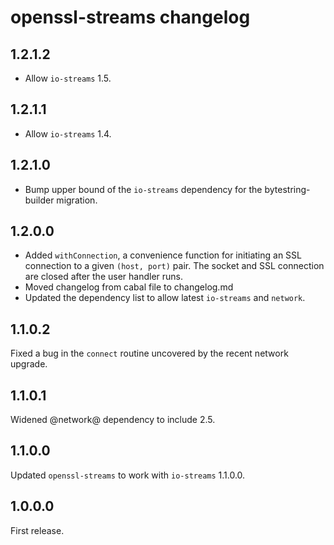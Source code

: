 # openssl-streams changelog #

## 1.2.1.2
  - Allow `io-streams` 1.5.

## 1.2.1.1
  - Allow `io-streams` 1.4.

## 1.2.1.0
  - Bump upper bound of the `io-streams` dependency for the bytestring-builder
    migration.

## 1.2.0.0
  - Added `withConnection`, a convenience function for initiating an SSL
    connection to a given `(host, port)` pair. The socket and SSL connection
    are closed after the user handler runs.
  - Moved changelog from cabal file to changelog.md
  - Updated the dependency list to allow latest `io-streams` and `network`.

## 1.1.0.2
Fixed a bug in the `connect` routine uncovered by the recent network upgrade.

## 1.1.0.1
Widened @network@ dependency to include 2.5.

## 1.1.0.0
Updated `openssl-streams` to work with `io-streams` 1.1.0.0.

## 1.0.0.0
First release.
